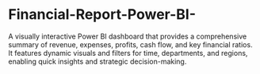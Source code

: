 # Financial-Report-Power-BI-
A visually interactive Power BI dashboard that provides a comprehensive summary of revenue, expenses, profits, cash flow, and key financial ratios. It features dynamic visuals and filters for time, departments, and regions, enabling quick insights and strategic decision-making.
